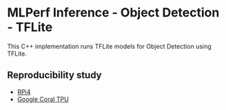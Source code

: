 # MLPerf Inference - Object Detection - TFLite

This C++ implementation runs TFLite models for Object Detection using TFLite.

## Reproducibility study

* [RPi4](https://github.com/ctuning/ck/blob/master/docs/mlperf-automation/reproduce/ck-object-detection-rpi4-tflite.md)
* [Google Coral TPU](https://github.com/ctuning/ck/blob/master/docs/mlperf-automation/reproduce/ck-object-detection-rpi4-coral-tflite.md)

